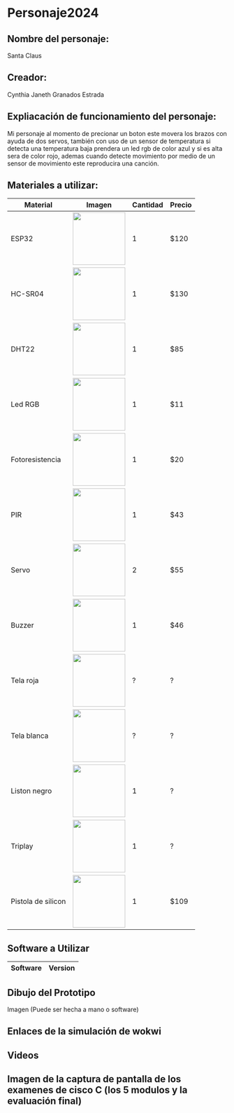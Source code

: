 # Personaje2024

## Nombre del personaje:
Santa Claus

## Creador:
Cynthia Janeth Granados Estrada

## Expliacación de funcionamiento del personaje:
Mi personaje al momento de precionar un boton este movera los brazos con ayuda de dos servos, también con uso de un sensor de temperatura si detecta una temperatura baja prendera un led rgb de color azul y si es alta sera de color rojo, ademas cuando detecte movimiento por medio de un sensor de movimiento este reproducira una canción.

## Materiales a utilizar:
|Material | Imagen | Cantidad |Precio |
|--|--|--|--|
|ESP32|<img src="https://github.com/user-attachments/assets/32e36f85-9e75-4b46-9af0-002f56633eb7" width="120"/>|1|$120|
|HC-SR04|<img src="https://github.com/user-attachments/assets/f0885ad1-58f5-431d-828b-bf01f25ffe03" width="120"/>|1|$130|
|DHT22|<img src="https://github.com/user-attachments/assets/304f770f-d1a0-4c96-ac00-b23db40c19a5" width="120"/>|1|$85|
|Led RGB|<img src="https://github.com/user-attachments/assets/f2648852-2de1-4667-9098-476a4d1c2343" width="120"/>|1|$11|
|Fotoresistencia|<img src="https://github.com/user-attachments/assets/19dd30ac-f9eb-46ee-9cb1-8e354cbedd6f" width="120"/>|1|$20|
|PIR|<img src="https://github.com/user-attachments/assets/a40fadd1-58d0-4e48-8306-80a3708e4454" width="120"/>|1|$43|
|Servo|<img src="https://github.com/user-attachments/assets/b0a1247e-13e4-4cc3-a050-f7792bcf235e" width="120"/>|2|$55|
|Buzzer|<img src="https://github.com/user-attachments/assets/421284a1-ccc8-4d87-801a-94385556d2cd" width="120"/>|1|$46|
|Tela roja|<img src="https://github.com/user-attachments/assets/51038f44-b13f-42cb-81a5-e9d69665ff19" width="120"/>|?|?|
|Tela blanca|<img src="https://github.com/user-attachments/assets/dae8a618-8b1a-4001-b2ca-17325a931870" width="120"/>|?|?|
|Liston negro|<img src="https://github.com/user-attachments/assets/ddd781c0-ffed-496f-9f59-83aee0bcc031" width="120"/>|1|?|
|Triplay|<img src="https://github.com/user-attachments/assets/b7b73865-d9c4-4c3c-8fef-ff5f62d41a23" width="120"/>|1|?|
|Pistola de silicon|<img src="https://github.com/user-attachments/assets/45cefb54-cbfb-4076-a480-f5fd20e9e669" width="120"/>|1|$109|


## Software a Utilizar
|Software|Version|
|--|--|

## Dibujo del Prototipo
Imagen (Puede ser hecha a mano o software)

## Enlaces de la simulación de wokwi

## Videos

## Imagen de la captura de pantalla de los examenes de cisco C (los 5 modulos y la evaluación final)

